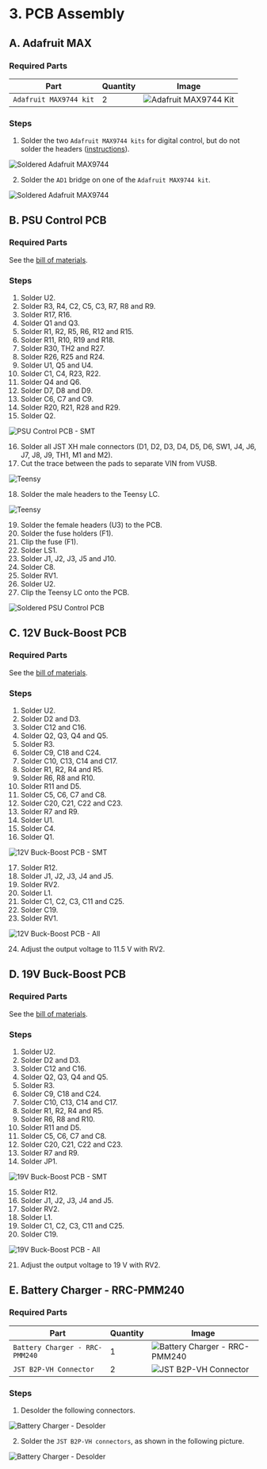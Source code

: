 # 3. PCB Assembly

## A. Adafruit MAX
### Required Parts
| Part                   | Quantity | Image                                                                          |
| ---------------------- | -------- | -------------------------------------------------------------------------------|
| `Adafruit MAX9744 kit` | 2        | ![Adafruit MAX9744 Kit](images/electronics/Adafruit%20MAX9744.jpg)             |

### Steps
1. Solder the two `Adafruit MAX9744 kits` for digital control, but do not solder the headers ([instructions](https://learn.adafruit.com/adafruit-20w-stereo-audio-amplifier-class-d-max9744/assembly)).

![Soldered Adafruit MAX9744](images/assemblies/03A%20Adafruit%20MAX9744%201.jpg)

2. Solder the `AD1` bridge on one of the `Adafruit MAX9744 kit`.

![Soldered Adafruit MAX9744](images/assemblies/03A%20Adafruit%20MAX9744%202.jpg)

## B. PSU Control PCB
### Required Parts
See the [bill of materials](00_ORDER_PRINT_LASER_CUTTING.md#psu-control-pcb).

### Steps
1. Solder U2.
2. Solder R3, R4, C2, C5, C3, R7, R8 and R9.
3. Solder R17, R16.
4. Solder Q1 and Q3.
5. Solder R1, R2, R5, R6, R12 and R15.
6. Solder R11, R10, R19 and R18.
7. Solder R30, TH2 and R27.
8. Solder R26, R25 and R24.
9. Solder U1, Q5 and U4.
10. Solder C1, C4, R23, R22.
11. Solder Q4 and Q6.
12. Solder D7, D8 and D9.
13. Solder C6, C7 and C9.
14. Solder R20, R21, R28 and R29.
15. Solder Q2.

![PSU Control PCB - SMT](images/assemblies/03B%20SMT.jpg)

16. Solder all JST XH male connectors (D1, D2, D3, D4, D5, D6, SW1, J4, J6, J7, J8, J9, TH1, M1 and M2).
17. Cut the trace between the pads to separate VIN from VUSB.

![Teensy](images/assemblies/03B%20cut%20Teensy.jpg)

18. Solder the male headers to the Teensy LC.

![Teensy](images/assemblies/03B%20Teensy.jpg)

19. Solder the female headers (U3) to the PCB.
20. Solder the fuse holders (F1).
21. Clip the fuse (F1).
22. Solder LS1.
23. Solder J1, J2, J3, J5 and J10.
24. Solder C8.
25. Solder RV1.
26. Solder U2.
27. Clip the Teensy LC onto the PCB.

![Soldered PSU Control PCB](images/assemblies/03B%20all.jpg)

## C. 12V Buck-Boost PCB
### Required Parts
See the [bill of materials](00_ORDER_PRINT_LASER_CUTTING.md#buck-boost-pcb).

### Steps
1. Solder U2.
2. Solder D2 and D3.
3. Solder C12 and C16.
4. Solder Q2, Q3, Q4 and Q5.
5. Solder R3.
6. Solder C9, C18 and C24.
7. Solder C10, C13, C14 and C17.
8. Solder R1, R2, R4 and R5.
9. Solder R6, R8 and R10.
10. Solder R11 and D5.
11. Solder C5, C6, C7 and C8.
12. Solder C20, C21, C22 and C23.
13. Solder R7 and R9.
14. Solder U1.
15. Solder C4.
16. Solder Q1.

![12V Buck-Boost PCB - SMT](images/assemblies/03C%20SMT.jpg)

17. Solder R12.
18. Solder J1, J2, J3, J4 and J5.
19. Solder RV2.
20. Solder L1.
21. Solder C1, C2, C3, C11 and C25.
22. Solder C19.
23. Solder RV1.

![12V Buck-Boost PCB - All](images/assemblies/03C%20all.jpg)

24. Adjust the output voltage to 11.5 V with RV2.

## D. 19V Buck-Boost PCB
### Required Parts
See the [bill of materials](00_ORDER_PRINT_LASER_CUTTING.md#buck-boost-pcb).

### Steps
1. Solder U2.
2. Solder D2 and D3.
3. Solder C12 and C16.
4. Solder Q2, Q3, Q4 and Q5.
5. Solder R3.
6. Solder C9, C18 and C24.
7. Solder C10, C13, C14 and C17.
8. Solder R1, R2, R4 and R5.
9. Solder R6, R8 and R10.
10. Solder R11 and D5.
11. Solder C5, C6, C7 and C8.
12. Solder C20, C21, C22 and C23.
13. Solder R7 and R9.
14. Solder JP1.

![19V Buck-Boost PCB - SMT](images/assemblies/03D%20SMT.jpg)

15. Solder R12.
16. Solder J1, J2, J3, J4 and J5.
17. Solder RV2.
18. Solder L1.
19. Solder C1, C2, C3, C11 and C25.
20. Solder C19.

![19V Buck-Boost PCB - All](images/assemblies/03D%20all.jpg)

21. Adjust the output voltage to 19 V with RV2.

## E. Battery Charger - RRC-PMM240

### Required Parts
| Part                           | Quantity | Image                                                              |
| ------------------------------ | -------- | ------------------------------------------------------------------ |
| `Battery Charger - RRC-PMM240` | 1        | ![Battery Charger - RRC-PMM240](images/electronics/RRC-PMM240.jpg) |
| `JST B2P-VH Connector`         | 2        | ![JST B2P-VH Connector](images/electronics/JST%20B2P-VH.jpg)       |

### Steps
1. Desolder the following connectors.

![Battery Charger - Desolder](images/assemblies/03E%20RRC-PMM240%20horizontal.jpg)

2. Solder the `JST B2P-VH connectors`, as shown in the following picture.

![Battery Charger - Desolder](images/assemblies/03E%20RRC-PMM240%20vertical.jpg)
